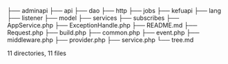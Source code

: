 
├── adminapi
├── api
├── dao
├── http
├── jobs
├── kefuapi
├── lang
├── listener
├── model
├── services
├── subscribes
├── AppService.php
├── ExceptionHandle.php
├── README.md
├── Request.php
├── build.php
├── common.php
├── event.php
├── middleware.php
├── provider.php
├── service.php
└── tree.md

11 directories, 11 files

